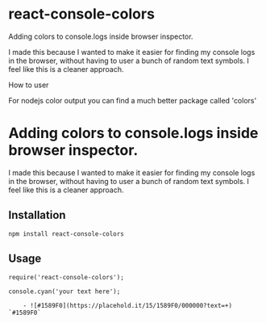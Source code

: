 # react-console-colors
Adding colors to console.logs inside browser inspector.

I made this because I wanted to make it easier for finding my console logs in the browser, without having to user a bunch of random text symbols. I feel like this is a cleaner approach.

How to user



For nodejs color output you can find a much better package called 'colors'


Adding colors to console.logs inside browser inspector.
=========

I made this because I wanted to make it easier for finding my console logs in the browser, without having to user a bunch of random text symbols. I feel like this is a cleaner approach.

## Installation

  `npm install react-console-colors`

## Usage

    require('react-console-colors');

    console.cyan('your text here');

		- ![#1589F0](https://placehold.it/15/1589F0/000000?text=+) `#1589F0`